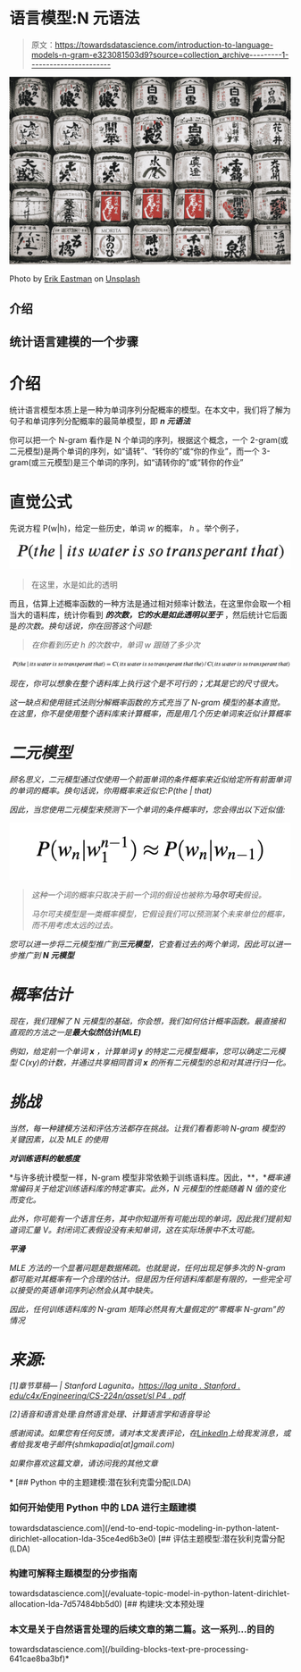 # 语言模型:N 元语法

> 原文：<https://towardsdatascience.com/introduction-to-language-models-n-gram-e323081503d9?source=collection_archive---------1----------------------->

![](img/41c42b5141fd233151e7a62a925c4349.png)

Photo by [Erik Eastman](https://unsplash.com/@erikeae?utm_source=unsplash&utm_medium=referral&utm_content=creditCopyText) on [Unsplash](https://unsplash.com/search/photos/characters?utm_source=unsplash&utm_medium=referral&utm_content=creditCopyText)

## 介绍

## 统计语言建模的一个步骤

# 介绍

统计语言模型本质上是一种为单词序列分配概率的模型。在本文中，我们将了解为句子和单词序列分配概率的最简单模型，即 ***n 元语法***

你可以把一个 N-gram 看作是 N 个单词的序列，根据这个概念，一个 2-gram(或二元模型)是两个单词的序列，如“请转”、“转你的”或“你的作业”，而一个 3-gram(或三元模型)是三个单词的序列，如“请转你的”或“转你的作业”

# 直觉公式

先说方程 P(w|h)，给定一些历史，单词 *w* 的概率， *h* 。举个例子，

![](img/872bd4e187e26625269cb8427729c771.png)

> 在这里，水是如此的透明

而且，估算上述概率函数的一种方法是通过相对频率计数法，在这里你会取一个相当大的语料库，统计你看到 ***的次数，它的水是如此透明以至于*** ，然后统计它后面是*的次数。换句话说，你在回答这个问题:*

> *在你看到历史 h 的次数中，单词 w 跟随了多少次*

*![](img/36bc9c475ddde5ef85934f661b972524.png)*

*现在，你可以想象在整个语料库上执行这个是不可行的；尤其是它的尺寸很大。*

*这一缺点和使用链式法则分解概率函数的方式充当了 N-gram 模型的基本直觉。在这里，你不是使用整个语料库来计算概率，而是用几个历史单词来近似计算概率*

# *二元模型*

*顾名思义，二元模型通过仅使用一个前面单词的条件概率来近似给定所有前面单词的单词的概率。换句话说，你用概率来近似它:P(the | that)*

*因此，当您使用二元模型来预测下一个单词的条件概率时，您会得出以下近似值:*

*![](img/97232faf5651e3666ffed0add7119caa.png)*

> *这种一个词的概率只取决于前一个词的假设也被称为**马尔可夫**假设。*
> 
> *马尔可夫模型是一类概率模型，它假设我们可以预测某个未来单位的概率，而不用考虑太远的过去。*

*您可以进一步将二元模型推广到**三元模型**，它查看过去的两个单词，因此可以进一步推广到 **N 元模型***

# *概率估计*

*现在，我们理解了 N 元模型的基础，你会想，我们如何估计概率函数。最直接和直观的方法之一是**最大似然估计(MLE)***

*例如，给定前一个单词 ***x*** ，计算单词 ***y*** 的特定二元模型概率，您可以确定二元模型 C(xy)的计数，并通过共享相同首词 ***x*** 的所有二元模型的总和对其进行归一化。*

# *挑战*

*当然，每一种建模方法和评估方法都存在挑战。让我们看看影响 N-gram 模型的关键因素，以及 MLE 的使用*

***对训练语料的敏感度***

*与许多统计模型一样，N-gram 模型非常依赖于训练语料库。因此，**，**概率通常编码关于给定训练语料库的特定事实。此外，N 元模型的性能随着 N 值的变化而变化。*

*此外，你可能有一个语言任务，其中你知道所有可能出现的单词，因此我们提前知道词汇量 V。封闭词汇表假设没有未知单词，这在实际场景中不太可能。*

***平滑***

*MLE 方法的一个显著问题是数据稀疏。也就是说，任何出现足够多次的 N-gram 都可能对其概率有一个合理的估计。但是因为任何语料库都是有限的，一些完全可以接受的英语单词序列必然会从其中缺失。*

*因此，任何训练语料库的 N-gram 矩阵必然具有大量假定的“零概率 N-gram”的情况*

# ***来源:***

*[1]章节草稿— | Stanford Lagunita。[https://lag unita . Stanford . edu/c4x/Engineering/CS-224n/asset/sl P4 . pdf](https://lagunita.stanford.edu/c4x/Engineering/CS-224N/asset/slp4.pdf)*

*[2]语音和语言处理:自然语言处理、计算语言学和语音导论*

*感谢阅读。*如果您有任何反馈，请对本文发表评论，在*[*LinkedIn*](https://www.linkedin.com/in/shashankkapadia/)*上给我发消息，或者给我发电子邮件(shmkapadia[at]gmail.com)**

*如果你喜欢这篇文章，请访问我的其他文章*

*[](/end-to-end-topic-modeling-in-python-latent-dirichlet-allocation-lda-35ce4ed6b3e0) [## Python 中的主题建模:潜在狄利克雷分配(LDA)

### 如何开始使用 Python 中的 LDA 进行主题建模

towardsdatascience.com](/end-to-end-topic-modeling-in-python-latent-dirichlet-allocation-lda-35ce4ed6b3e0) [](/evaluate-topic-model-in-python-latent-dirichlet-allocation-lda-7d57484bb5d0) [## 评估主题模型:潜在狄利克雷分配(LDA)

### 构建可解释主题模型的分步指南

towardsdatascience.com](/evaluate-topic-model-in-python-latent-dirichlet-allocation-lda-7d57484bb5d0) [](/building-blocks-text-pre-processing-641cae8ba3bf) [## 构建块:文本预处理

### 本文是关于自然语言处理的后续文章的第二篇。这一系列…的目的

towardsdatascience.com](/building-blocks-text-pre-processing-641cae8ba3bf)*